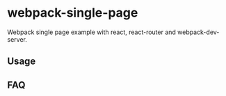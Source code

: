 # webpack-single-page
Webpack single page example with react, react-router and webpack-dev-server.


## Usage


## FAQ
